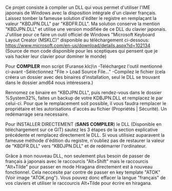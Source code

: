 Ce projet consiste à compiler un DLL qui vous permet d'utiliser l'IME japonais de Windows avec la disposition intégrale d'un clavier français.
Laissez tomber la fameuse solution d'éditer le registre en remplaçant la valeur "KBDJPN.DLL" par "KBDFR.DLL".
Ma solution conserve la mention "KBDJPN.DLL" et utilise une version modifiée de ce DLL du clavier japonais.
J'utilise pour ce faire un outil officiel de Windows "Microsoft Keyboard Layout Creator (MSKLC)" disponible au téléchargement ci-dessous:
https://www.microsoft.com/en-us/download/details.aspx?id=102134
(Source de mon code disponible pour les sceptiques qui pensent que je vais hacker leur clavier pour dominer le monde)

Pour **COMPILER** mon script (Furanse.klc)\n
	-Téléchargez l'outil mentionné ci-avant
	-Séléctionnez "File > Load Source File..."
	-Compilez le fichier (cela créera un dossier avec des binaires d'installation, seul le DLL se trouvant dans le dossier amd64 nous intéressera.)
	
Rennomez ce binaire en "KBDJPN.DLL", puis rendez-vous dans le dossier %System32%, faites un backup de votre KDBJPN.DLL et remplacez le par celui-ci.
Pour que le remplacement soit possible, il vous faudra remplacer le propriétaire et les autorisations d'accès au fichier (Propriétés | Sécurité).
Un redémarrage sera necessaire.

Pour INSTALLER DIRECTEMENT (**SANS COMPILER**) le DLL (Disponible en téléchargement sur ce GIT) sautez les 3 étapes de la section explicative précédente et remplacez directement le DLL.
Si vous utilisiez auparavent la fameuse méthode d'édition du registre, n'oubliez pas de restaurer la valeur de "KBDFR.DLL" vers "KBDJPN.DLL" et de redémarrer l'ordinateur.

Grâce à mon nouveau DLL, non seulement plus besoin de passer de français à japonais avec le raccourcis "Alt+Shift" mais le raccourcis "Alt+Tilde" 
pour passer en mode Hiragana directement est à nouveau fonctionnel. 
Cela neccesite par contre de passer en key template "ATOK" (Voir image "ATOK.png").
Vous pouvez donc effacer la langue "français" de vos claviers et utiliser le raccourcis Alt+Tilde pour écrire en hiragana.